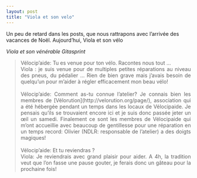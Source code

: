 ```yaml
---
layout: post
title: "Viola et son velo"
---
```



Un peu de retard dans les posts, que nous rattrapons avec l’arrivée des vacances de Noël. Aujourd’hui, Viola et son vélo

*Viola et son vénérable Gitasprint*


<blockquote style="text-align: justify;" markdown="1">Vélocip’aide: Tu es venue pour ton vélo. Racontes nous tout …<br/>
Viola : je suis venue pour de multiples petites réparations au niveau des pneus, du pédalier … Rien de bien grave mais j’avais besoin de quelqu’un pour m’aider à régler efficacement mon beau vélo!
<br/><br/>
Vélocip’aide: Comment as-tu connue l’atelier?
Je connais bien les membres de [Vélorution](http://velorution.org/page/), association qui a été hébergée pendant un temps dans les locaux de Vélocipaide. Je pensais qu’ils se trouvaient encore ici et je suis donc passée jeter un œil un samedi. Finalement ce sont les membres de Vélocipaide qui m’ont accueillie avec beaucoup de gentillesse pour une réparation en un temps record: Olivier (NDLR: responsable de l’atelier) a des doigts magiques!
<br/><br/>
Vélocip’aide: Et tu reviendras ?<br/>
Viola: Je reviendrais avec grand plaisir pour aider. A 4h, la tradition veut que l’on fasse une pause gouter, je ferais donc un gâteau pour la prochaine fois!
</blockquote>
